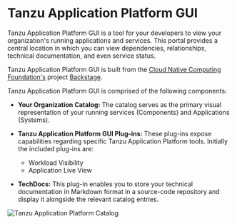# Tanzu Application Platform GUI

Tanzu Application Platform GUI is a tool for your developers to view your organization's running applications and services. This portal provides a central location in which you can view dependencies, relationships, technical documentation, and even service status.

Tanzu Application Platform GUI is built from the
[Cloud Native Computing Foundation's](https://www.cncf.io/) project [Backstage](https://backstage.io/).

Tanzu Application Platform GUI is comprised of the following components:

* **Your Organization Catalog:**
  The catalog serves as the primary visual representation of your running services (Components) and Applications (Systems).

* **Tanzu Application Platform GUI Plug-ins:**
  These plug-ins expose capabilities regarding specific Tanzu Application Platform tools. Initially the included plug-ins are:
  * Workload Visibility
  * Application Live View

* **TechDocs:**
  This plug-in enables you to store your technical documentation in Markdown format in a source-code repository and display it alongside the relevant catalog entries.

![Tanzu Application Platform Catalog](./images/tap-gui-catalog.png)

